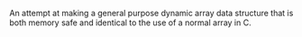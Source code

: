 An attempt at making a general purpose dynamic array data structure that is both memory safe and identical to the use of a normal array in C.
